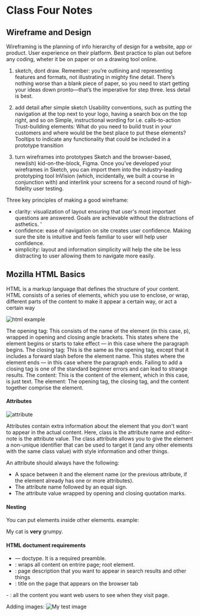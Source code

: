 # Class Four Notes

## Wireframe and Design

Wireframing is the planning of info hierarchy of design for a website, app or product. User experience on their platform. Best practice to plan out before any coding, wheter it be on paper or on a drawing tool online. 

1. sketch, dont draw. Remember: you’re outlining and representing features and formats, not illustrating in mighty fine detail. There’s nothing worse than a blank piece of paper, so you need to start getting your ideas down pronto—that’s the imperative for step three.
less detail is best.

2. add detail after simple sketch
Usability conventions, such as putting the navigation at the top next to your logo, having a search box on the top right, and so on
Simple, instructional wording for i.e. calls-to-action
Trust-building elements: What do you need to build trust in your customers and where would be the best place to put these elements?
Tooltips to indicate any functionality that could be included in a prototype transition

3. turn wireframes into prototypes
 Sketch and the browser-based, new(ish) kid-on-the-block, Figma. Once you’ve developed your wireframes in Sketch, you can import them into the industry-leading prototyping tool InVision (which, incidentally, we built a course in conjunction with) and interlink your screens for a second round of high-fidelity user testing.


Three key principles of making a good wireframe:

- clarity: visualization of layout ensuring that user's most important questions are answered. Goals are achievable without the distractions of asthetics. '
- confidence: ease of navigation on site creates user confidence. Making sure the site is intuitive and feels familiar to user will help user confidence.
- simplicity: layout and information simplicity will help the site be less distracting to user allowing them to navigate more easily.


## Mozilla HTML Basics

HTML is a markup language that defines the structure of your content. HTML consists of a series of elements, which you use to enclose, or wrap, different parts of the content to make it appear a certain way, or act a certain way

![html example](https://developer.mozilla.org/en-US/docs/Learn/Getting_started_with_the_web/HTML_basics/grumpy-cat-small.png)

The opening tag: This consists of the name of the element (in this case, p), wrapped in opening and closing angle brackets. This states where the element begins or starts to take effect — in this case where the paragraph begins.
The closing tag: This is the same as the opening tag, except that it includes a forward slash before the element name. This states where the element ends — in this case where the paragraph ends. Failing to add a closing tag is one of the standard beginner errors and can lead to strange results.
The content: This is the content of the element, which in this case, is just text.
The element: The opening tag, the closing tag, and the content together comprise the element.

#### Attributes

![attribute](https://developer.mozilla.org/en-US/docs/Learn/Getting_started_with_the_web/HTML_basics/grumpy-cat-attribute-small.png)

Attributes contain extra information about the element that you don't want to appear in the actual content. Here, class is the attribute name and editor-note is the attribute value. The class attribute allows you to give the element a non-unique identifier that can be used to target it (and any other elements with the same class value) with style information and other things.

An attribute should always have the following:

- A space between it and the element name (or the previous attribute, if the element already has one or more attributes).
- The attribute name followed by an equal sign.
- The attribute value wrapped by opening and closing quotation marks.

#### Nesting

You can put elements inside other elements. example:
    <p>My cat is <strong>very</strong> grumpy.</p>

#### HTML doctument requirements

- <!DOCTYPE html> — doctype. It is a required preamble.
- <html></html> : wraps all content on entrire page; root element. 
- <head></head> : page description that you want to appear in search results and other things
- <title></title> : title on the page that appears on the browser tab
-<body></body> : all the content you want web users to see when they visit page. 

Adding images: 
<img src="images/firefox-icon.png" alt="My test image">
